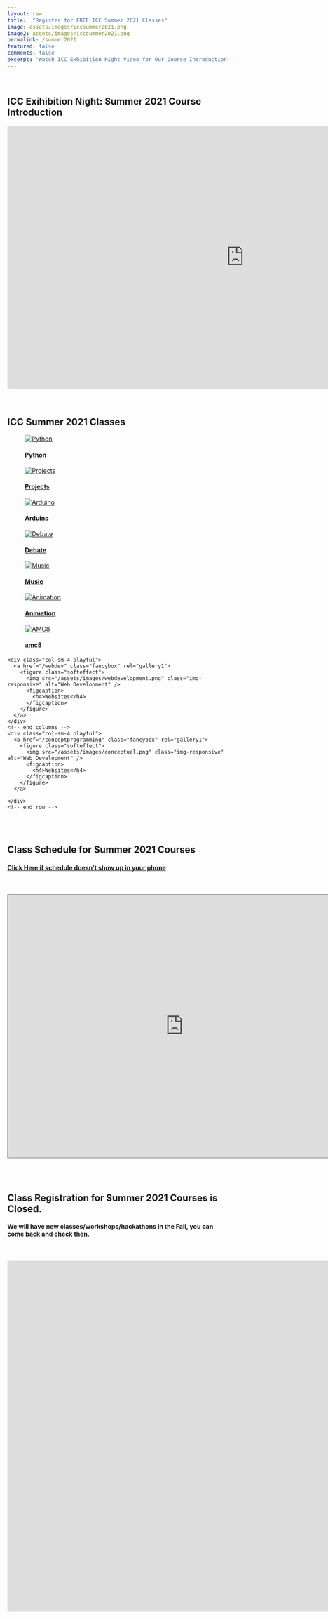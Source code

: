 ```yaml
---
layout: raw
title:  "Register for FREE ICC Summer 2021 Classes"
image: assets/images/iccsummer2021.png
image2: assets/images/iccsummer2021.png
permalink: /summer2021
featured: false
comments: false
excerpt: "Watch ICC Exhibition Night Video for Our Course Introduction!"
---
```



<link rel="stylesheet" href="/assets/css/gallery.css">

<div class="container">
<br/>
  <!-- end row -->
  <div class="row">
  <h2>ICC Exihibition Night: Summer 2021 Course Introduction</h2>
  <iframe width="1080" height="600" src="https://www.youtube.com/embed/DzDjVOrWdbI" title="YouTube video player" frameborder="0" allow="accelerometer; autoplay; clipboard-write; encrypted-media; gyroscope; picture-in-picture" allowfullscreen></iframe>
    </div>
    <br/>
    <br/>
        <h2>ICC Summer 2021 Classes</h2>
  <div class="row">
    <div class="col-sm-4 playful">
      <a href="/python101" class="fancybox" rel="gallery1">
        <figure class="softeffect">
          <img src="/assets/images/pythonturtle.png" class="img-responsive" alt="Python" />
          <figcaption>
            <h4>Python</h4>
          </figcaption>
        </figure>
      </a>
    </div>
    <!-- end columns -->
    <div class="col-sm-4 playful">
      <a href="/python102" class="fancybox" rel="gallery1">
        <figure class="softeffect">
          <img src="/assets/images/pythonprojects.png" class="img-responsive" alt="Projects" />
          <figcaption>
            <h4>Projects</h4>
          </figcaption>
        </figure>
      </a>
    </div>
    <!-- end columns -->
    <div class="col-sm-4 playful">
      <a href="/arduino" class="fancybox" rel="gallery1">
        <figure class="softeffect">
          <img src="/assets/images/arduino.png" class="img-responsive" alt="Arduino" />
          <figcaption>
            <h4>Arduino</h4>
          </figcaption>
        </figure>
      </a>
    </div>
    <!-- end columns -->
  </div>
  <!-- end row -->


  <div class="row">
    <div class="col-sm-4 playful">
      <a href="/congressdebate" class="fancybox" rel="gallery1">
        <figure class="softeffect">
          <img src="/assets/images/debate2.png" class="img-responsive" alt="Debate" />
          <figcaption>
            <h4>Debate</h4>
          </figcaption>
        </figure>
      </a>
    </div>
    <!-- end columns -->
    <div class="col-sm-4 playful">
      <a href="/codingmusic" class="fancybox" rel="gallery1">
        <figure class="softeffect">
          <img src="/assets/images/music2.png" class="img-responsive" alt="Music" />
          <figcaption>
            <h4>Music</h4>
          </figcaption>
        </figure>
      </a>
    </div>
    <!-- end columns -->
    <div class="col-sm-4 playful">
      <a href="/animation" class="fancybox" rel="gallery1">
        <figure class="softeffect">
          <img src="/assets/images/animation2.png" class="img-responsive" alt="Animation" />
          <figcaption>
            <h4>Animation</h4>
          </figcaption>
        </figure>
      </a>
    </div>
    <!-- end columns -->
  </div>
  <!-- end row -->

  <div class="row">
    <div class="col-sm-4 playful">
      <a href="/amc8" class="fancybox" rel="gallery1">
        <figure class="softeffect">
          <img src="/assets/images/amc8_prep.png" class="img-responsive" alt="AMC8" />
          <figcaption>
            <h4>amc8</h4>
          </figcaption>
        </figure>
      </a>
    </div>
    <!-- end columns -->

    <div class="col-sm-4 playful">
      <a href="/webdev" class="fancybox" rel="gallery1">
        <figure class="softeffect">
          <img src="/assets/images/webdevelopment.png" class="img-responsive" alt="Web Development" />
          <figcaption>
            <h4>Websites</h4>
          </figcaption>
        </figure>
      </a>
    </div>
    <!-- end columns -->
    <div class="col-sm-4 playful">
      <a href="/conceptprogramming" class="fancybox" rel="gallery1">
        <figure class="softeffect">
          <img src="/assets/images/conceptual.png" class="img-responsive" alt="Web Development" />
          <figcaption>
            <h4>Websites</h4>
          </figcaption>
        </figure>
      </a>

    </div>
    <!-- end row -->


<!-- end container -->
<br/><br/>


<h2>Class Schedule for Summer 2021 Courses </h2>
<h4>
<a href="/schedule2021">Click Here if schedule doesn't show up in your phone</a>
</h4>
<div>
<br/><br/>
<iframe src="https://calendar.google.com/calendar/embed?height=600&amp;wkst=1&amp;bgcolor=%23ffffff&amp;ctz=America%2FLos_Angeles&amp;src=ZnU4a2Nkb212b291bzNzOW50NGVrZmY3cGdAZ3JvdXAuY2FsZW5kYXIuZ29vZ2xlLmNvbQ&amp;color=%23B39DDB&amp;mode=AGENDA" style="border:solid 1px #777" width="800" height="600" frameborder="0" scrolling="no"></iframe>

</div>

<div>

<br/><br/>
<h2>Class Registration for Summer 2021 Courses is Closed.</h2>
<h4>We will have new classes/workshops/hackathons in the Fall, you can come back and check then.</h4>
<br/><br/>


<iframe src="https://docs.google.com/forms/d/e/1FAIpQLSdFT0JamAsyhdJ7VYWkfcky5t1qm_yMUia_aZeAca8f3S_P3A/viewform?embedded=true" width="1600" height="800" frameborder="0" marginheight="0" marginwidth="0">Loading…</iframe>

</div>
